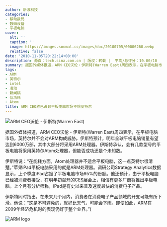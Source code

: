 ```yaml
---
author: 新浪科技
categories:
- 移动数码
- 数码设备
- 平板电脑
cover:
  alt: ''
  caption: ''
  image: https://images.soomal.cc/images/doc/20100705/00006260.webp
  relative: false
date: '2010-11-05T20:22:14+08:00'
description: 源自：tech.sina.com.cn | 版权：转载 |  平均/总评分：10.00/10
summary: 据国外媒体报道，ARM CEO沃伦・伊斯特(Warren East)周四表示，在平板电脑市场，英特尔并不会对ARM构成威胁。伊斯特预计，明年全球平板电脑销量有望达到6000万部，其中大部分将采用ARM处理器。伊斯特承认，会有几款型号的平板电脑将采用英特尔Atom处理器，但能否成功还是个未知数。
tags:
- ARM
- 英特尔
- intel
- 凌动
- 新闻稿
- 低功耗
- Atom
title: ARM CEO称已占领平板电脑市场不惧英特尔
---
```


![ARM CEO沃伦・伊斯特(Warren East)](https://images.soomal.cc/images/doc/20101105/00008013.webp)



据国外媒体报道，ARM CEO沃伦・伊斯特(Warren East)周四表示，在平板电脑市场，英特尔并不会对ARM构成威胁。伊斯特预计，明年全球平板电脑销量有望达到6000万部，其中大部分将采用ARM处理器。伊斯特承认，会有几款型号的平板电脑将采用英特尔Atom处理器，但能否成功还是个未知数。



伊斯特说：“在能耗方面，Atom处理器并不适合平板电脑，这一点英特尔很清楚。”苹果iPad平板电脑采用的就是ARM处理器。调研公司Strategy Analytics数据显示，上个季度iPad占据了平板电脑市场95%的份额。他还预计，由于平板电脑已经被消费者接受，在明年初召开的CES展会上，相信有更多厂商将推出平板电脑。上个月有分析师称，iPad是有史以来普及速度最快的消费电子产品。



伊斯特同时指出，在未来几个月内，消费者在消费电子产品领域的开支可能有所下滑。他说：“这是不可避免的，就好比天气，可能会下雨。即便如此，ARM在2009年经济危机时的表现仍好于整个业界。”(



![ARM logo](https://images.soomal.cc/images/doc/20100705/00006260.webp)